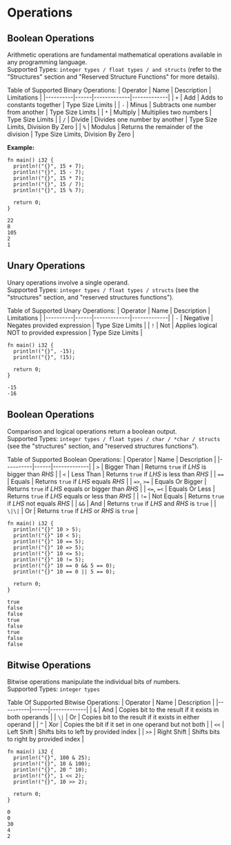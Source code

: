 # Operations
## Boolean Operations
Arithmetic operations are fundamental mathematical operations available in any programming language. <br/>
Supported Types: `integer types / float types / and structs` (refer to the "Structures" section and "Reserved Structure Functions" for more details).

Table of Supported Binary Operations:
| Operator | Name | Description | Limitations |
|----------|------|-------------|-------------|
| `+` | Add | Adds to constants together | Type Size Limits |
| `-` | Minus | Subtracts one number from another | Type Size Limits |
| `*` | Multiply | Multiplies two numbers | Type Size Limits |
| `/` | Divide | Divides one number by another | Type Size Limits, Division By Zero |
| `%` | Modulus | Returns the remainder of the division | Type Size Limits, Division By Zero |

**Example:**
```deen
fn main() i32 {
  println!("{}", 15 + 7);
  println!("{}", 15 - 7);
  println!("{}", 15 * 7);
  println!("{}", 15 / 7);
  println!("{}", 15 % 7);

  return 0;
}
```
```
22
8
105
2
1
```

## Unary Operations
Unary operations involve a single operand. <br/>
Supported Types: `integer types / float types / structs` (see the "structures" section, and "reserved structures functions").

Table of Supported Unary Operations:
| Operator | Name | Description | Limitations |
|----------|------|-------------|-------------|
| `-` | Negative | Negates provided expression | Type Size Limits |
| `!` | Not | Applies logical NOT to provided expression | Type Size Limits |

```deen
fn main() i32 {
  println!("{}", -15);
  println!("{}", !15);

  return 0;
}
```
```
-15
-16
```

## Boolean Operations
Comparison and logical operations return a boolean output. <br/>
Supported Types: `integer types / float types / char / *char / structs` (see the "structures" section, and "reserved structures functions").


Table of Supported Boolean Operations:
| Operator | Name | Description |
|----------|------|-------------|
| `>` | Bigger Than | Returns `true` if _LHS_ is bigger than _RHS_ | 
| `<` | Less Than | Returns `true` if _LHS_ is less than _RHS_ |
| `==` | Equals | Returns `true` if _LHS_ equals _RHS_ |
| `=>`, `>=` | Equals Or Bigger | Returns `true` if _LHS_ equals or bigger than _RHS_ |
| `<=`, `=<` | Equals Or Less | Returns `true` if _LHS_ equals or less than _RHS_ |
| `!=` | Not Equals | Returns `true` if _LHS_ not equals _RHS_ |
| `&&` | And | Returns `true` if _LHS_ and _RHS_ is `true` |
| `\|\|` | Or | Returns `true` if _LHS_ or _RHS_ is `true` |

```deen
fn main() i32 {
  println!("{}" 10 > 5);
  println!("{}" 10 < 5);
  println!("{}" 10 == 5);
  println!("{}" 10 => 5);
  println!("{}" 10 <= 5);
  println!("{}" 10 != 5);
  println!("{}" 10 == 0 && 5 == 0);
  println!("{}" 10 == 0 || 5 == 0);

  return 0;
}
```
```
true
false
false
true
false
true
false
false
```

## Bitwise Operations
Bitwise operations manipulate the individual bits of numbers. <br/>
Supported Types: `integer types`

Table Of Supported Bitwise Operations:
| Operator | Name | Description |
|----------|------|-------------|
| `&` | And | Copies bit to the result if it exists in both operands |
| `\|` | Or | Copies bit to the result if it exists in either operand |
| `^` | Xor | Copies the bit if it set in one operand but not both |
| `<<` | Left Shift | Shifts bits to left by provided index |
| `>>` | Right Shift | Shifts bits to right by provided index |

```deen
fn main() i32 {
  println!("{}", 100 & 25);
  println!("{}", 10 & 100);
  println!("{}", 20 ^ 10);
  println!("{}", 1 << 2);
  println!("{}", 10 >> 2);

  return 0;
}
```
```
0
0
30
4
2
```

